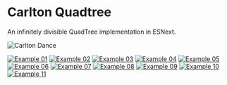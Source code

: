 # Carlton Quadtree

An infinitely divisible QuadTree implementation in ESNext.

![Carlton Dance](https://media0.giphy.com/media/aOL3fsoTtf5yU/giphy.gif)

[![Example 01](https://f1lt3r.github.io/carlton-quadtree/img/01.png)](https://f1lt3r.github.io/carlton-quadtree/examples/example-01.html)
[![Example 02](https://f1lt3r.github.io/carlton-quadtree/img/02.png)](https://f1lt3r.github.io/carlton-quadtree/examples/example-02.html)
[![Example 03](https://f1lt3r.github.io/carlton-quadtree/img/03.png)](https://f1lt3r.github.io/carlton-quadtree/examples/example-03.html)
[![Example 04](https://f1lt3r.github.io/carlton-quadtree/img/04.png)](https://f1lt3r.github.io/carlton-quadtree/examples/example-04.html)
[![Example 05](https://f1lt3r.github.io/carlton-quadtree/img/05.png)](https://f1lt3r.github.io/carlton-quadtree/examples/example-05.html)
[![Example 06](https://f1lt3r.github.io/carlton-quadtree/img/06.png)](https://f1lt3r.github.io/carlton-quadtree/examples/example-06.html)
[![Example 07](https://f1lt3r.github.io/carlton-quadtree/img/07.png)](https://f1lt3r.github.io/carlton-quadtree/examples/example-07.html)
[![Example 08](https://f1lt3r.github.io/carlton-quadtree/img/08.png)](https://f1lt3r.github.io/carlton-quadtree/examples/example-08.html)
[![Example 09](https://f1lt3r.github.io/carlton-quadtree/img/09.png)](https://f1lt3r.github.io/carlton-quadtree/examples/example-09.html)
[![Example 10](https://f1lt3r.github.io/carlton-quadtree/img/09.png)](https://f1lt3r.github.io/carlton-quadtree/examples/example-10.html)
[![Example 11](https://f1lt3r.github.io/carlton-quadtree/img/11.png)](https://f1lt3r.github.io/carlton-quadtree/examples/example-11.html)

